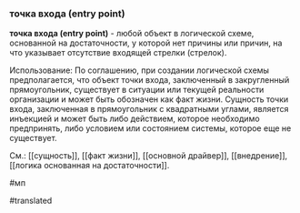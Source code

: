 ### точка входа (entry point)

**точка входа (entry point)** - любой объект в логической схеме, основанной на достаточности, у которой нет причины или причин, на что указывает отсутствие входящей стрелки (стрелок).

Использование: По соглашению, при создании логической схемы предполагается, что объект точки входа, заключенный в закругленный прямоугольник, существует в ситуации или текущей реальности организации и может быть обозначен как факт жизни. Сущность точки входа, заключенная в прямоугольник с квадратными углами, является инъекцией и может быть либо действием, которое необходимо предпринять, либо условием или состоянием системы, которое еще не существует.

См.: [[сущность]], [[факт жизни]], [[основной драйвер]], [[внедрение]], [[логика основанная на достаточности]].

#мп

#translated
